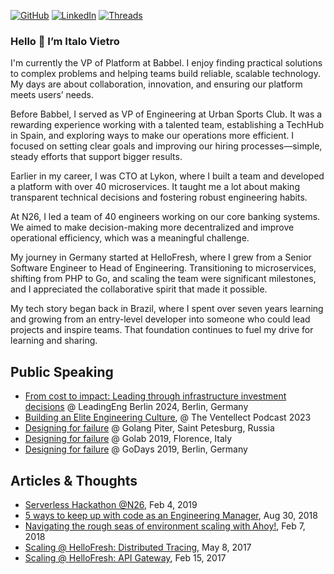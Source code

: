 [![GitHub](https://img.shields.io/badge/GitHub-%40italolelis-239a3b.svg)](https://github.com/italolelis)
[![LinkedIn](https://img.shields.io/badge/Linked-in-0c66c3.svg)](https://www.linkedin.com/in/italolelis)
[![Threads](https://img.shields.io/badge/Threads-%40italovietro-222222.svg)](https://www.threads.com/@italovietro)

### Hello 👋 I’m Italo Vietro

I'm currently the VP of Platform at Babbel. I enjoy finding practical solutions to complex problems and helping teams build reliable, scalable technology. My days are about collaboration, innovation, and ensuring our platform meets users’ needs.

Before Babbel, I served as VP of Engineering at Urban Sports Club. It was a rewarding experience working with a talented team, establishing a TechHub in Spain, and exploring ways to make our operations more efficient. I focused on setting clear goals and improving our hiring processes—simple, steady efforts that support bigger results.

Earlier in my career, I was CTO at Lykon, where I built a team and developed a platform with over 40 microservices. It taught me a lot about making transparent technical decisions and fostering robust engineering habits.

At N26, I led a team of 40 engineers working on our core banking systems. We aimed to make decision-making more decentralized and improve operational efficiency, which was a meaningful challenge.

My journey in Germany started at HelloFresh, where I grew from a Senior Software Engineer to Head of Engineering. Transitioning to microservices, shifting from PHP to Go, and scaling the team were significant milestones, and I appreciated the collaborative spirit that made it possible.

My tech story began back in Brazil, where I spent over seven years learning and growing from an entry-level developer into someone who could lead projects and inspire teams. That foundation continues to fuel my drive for learning and sharing.

## Public Speaking
* [From cost to impact: Leading through infrastructure investment decisions](https://leaddev.com/leadership/from-cost-to-impact-leading-through-infrastructure-investment-decisions) @ LeadingEng Berlin 2024, Berlin, Germany
* [Building an Elite Engineering Culture](https://open.spotify.com/episode/2QwC5SWr7UoPCdLXCFzfUQ?si=383ff6c465c645e8), @ The Ventellect Podcast 2023
* [Designing for failure](https://youtu.be/BOn3R41UrV8) @ Golang Piter, Saint Petesburg, Russia
* [Designing for failure](https://youtu.be/QWRPWb1Tzqs) @ Golab 2019, Florence, Italy
* [Designing for failure](https://youtu.be/DKhC_XH8fDs) @ GoDays 2019, Berlin, Germany

## Articles & Thoughts

* [Serverless Hackathon @N26](https://medium.com/insiden26/serverless-hackathon-n26-5c8d845cd446), Feb 4, 2019
* [5 ways to keep up with code as an Engineering Manager](https://medium.com/@italovietro/5-ways-to-keep-coding-being-an-engineering-manager-d875c1e5b839), Aug 30, 2018
* [Navigating the rough seas of environment scaling with Ahoy!](https://engineering.hellofresh.com/navigating-the-rough-seas-of-environment-scaling-with-ahoy-bfc2428f55b1), Feb 7, 2018
* [Scaling @ HelloFresh: Distributed Tracing](https://engineering.hellofresh.com/scaling-hellofresh-distributed-tracing-7b182928247d), May 8, 2017
* [Scaling @ HelloFresh: API Gateway](https://engineering.hellofresh.com/scaling-hellofresh-api-gateway-7d40be55450f), Feb 15, 2017
